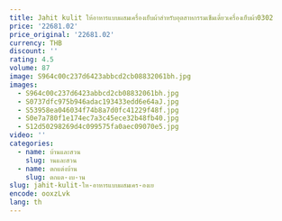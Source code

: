 ```yaml
---
title: Jahit kulit ให้อาหารแบบผสมเครื่องเย็บผ้าสำหรับอุตสาหกรรมเข็มเดี่ยวเครื่องเย็บผ้า0302
price: '22681.02'
price_original: '22681.02'
currency: THB
discount: ''
rating: 4.5
volume: 87
image: S964c00c237d6423abbcd2cb08832061bh.jpg
images:
  - S964c00c237d6423abbcd2cb08832061bh.jpg
  - S0737dfc975b946adac193433edd6e64aJ.jpg
  - S53958ea046034f74b8a7d0fc41229f48f.jpg
  - S0e7a780f1e174ec7a3c45ece32b48fb40.jpg
  - S12d50298269d4c099575fa0aec09070e5.jpg
video: ''
categories:
  - name: บ้านและสวน
    slug: านและสวน
  - name: ตกแต่งบ้าน
    slug: ตกแต-งบ-าน
slug: jahit-kulit-ให-อาหารแบบผสมเคร-องเย
encode: ooxzLvk
lang: th
---
```

  